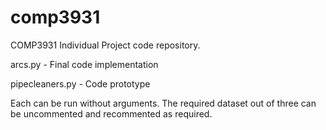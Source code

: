 # comp3931
COMP3931 Individual Project code repository.

arcs.py - Final code implementation

pipecleaners.py - Code prototype

Each can be run without arguments. The required dataset out of three can be uncommented and recommented as required.
